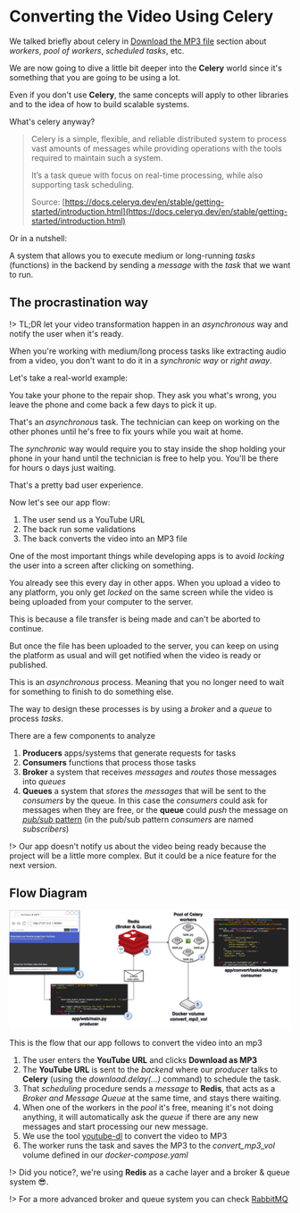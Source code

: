# Converting the Video Using Celery

We talked briefly about celery in [Download the MP3 file](/app/download-mp3.md) section about *workers*, *pool of workers*, *scheduled tasks*, etc.

We are now going to dive a little bit deeper into the **Celery** world since it's something that you are going to be using a lot. 

Even if you don't use **Celery**, the same concepts will apply to other libraries and to the idea of how to build scalable systems.

What's celery anyway?

> Celery is a simple, flexible, and reliable distributed system to process vast amounts of messages while providing operations with the tools required to maintain such a system.
> 
> It’s a task queue with focus on real-time processing, while also supporting task scheduling.
>
> Source: [https://docs.celeryq.dev/en/stable/getting-started/introduction.html](https://docs.celeryq.dev/en/stable/getting-started/introduction.html)

Or in a nutshell:

A system that allows you to execute medium or long-running *tasks* (functions) in the backend by sending a *message* with the *task* that we want to run.

## The procrastination way

!> TL;DR let your video transformation happen in an *asynchronous* way and notify the user when it's ready.

When you're working with medium/long process tasks like extracting audio from a video, you don't want to do it in a *synchronic way* or *right away*.

Let's take a real-world example:

You take your phone to the repair shop. They ask you what's wrong, you leave the phone and come back a few days to pick it up.

That's an *asynchronous* task. The technician can keep on working on the other phones until he's free to fix yours while you wait at home.

The *synchronic* way would require you to stay inside the shop holding your phone in your hand until the technician is free to help you. You'll be there for hours o days just waiting.

That's a pretty bad user experience.

Now let's see our app flow:

1. The user send us a YouTube URL
2. The back run some validations
3. The back converts the video into an MP3 file

One of the most important things while developing apps is to avoid *locking* the user into a screen after clicking on something.

You already see this every day in other apps. When you upload a video to any platform, you only get *locked* on the same screen while the video is being uploaded from your computer to the server.

This is because a file transfer is being made and can't be aborted to continue.

But once the file has been uploaded to the server, you can keep on using the platform as usual and will get notified when the video is ready or published.

This is an *asynchronous* process. Meaning that you no longer need to wait for something to finish to do something else.

The way to design these processes is by using a *broker* and a *queue* to process *tasks*.

There are a few components to analyze

1. **Producers** apps/systems that generate requests for tasks
2. **Consumers** functions that process those tasks
3. **Broker** a system that receives *messages* and *routes* those messages into *queues*
4. **Queues** a system that *stores* the *messages* that will be sent to the *consumers* by the queue. In this case the *consumers* could ask for messages when they are free, or the **queue** could *push* the message on [*pub/sub* pattern](https://ably.com/blog/pub-sub-pattern-examples) (in the pub/sub pattern *consumers* are named *subscribers*)

!> Our app doesn't notify us about the video being ready because the project will be a little more complex. But it could be a nice feature for the next version.

## Flow Diagram

![Scheduling Celery Task](../images/schedule-celery-task-graph.png)

This is the flow that our app follows to convert the video into an mp3

1. The user enters the **YouTube URL** and clicks **Download as MP3**
2. The **YouTube URL** is sent to the *backend* where our *producer* talks to **Celery** (using the *download.delay(...)* command) to schedule the task.
3. That *scheduling* procedure sends a *message* to **Redis**, that acts as a *Broker and Message Queue* at the same time, and stays there waiting.
4. When one of the workers in the *pool* it's free, meaning it's not doing anything, it will automatically ask the *queue* if there are any new messages and start processing our new message.  
  1. We use the tool [youtube-dl](https://github.com/ytdl-org/youtube-dl) to convert the video to MP3
5. The worker runs the task and saves the MP3 to the *convert\_mp3\_vol* volume defined in our *docker-compose.yaml*

!> Did you notice?, we're using **Redis** as a cache layer and a broker & queue system 😎.

!> For a more advanced broker and queue system you can check [RabbitMQ](https://www.rabbitmq.com/)
